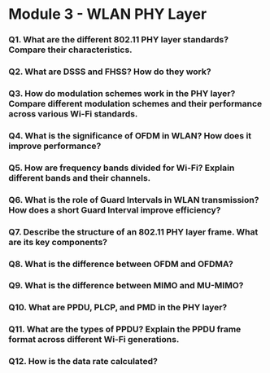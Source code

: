 # Module 3 - WLAN PHY Layer

### Q1. What are the different 802.11 PHY layer standards? Compare their characteristics.

### Q2. What are DSSS and FHSS? How do they work?
### Q3. How do modulation schemes work in the PHY layer? Compare different modulation schemes and their performance across various Wi-Fi standards.
### Q4. What is the significance of OFDM in WLAN? How does it improve performance?
### Q5. How are frequency bands divided for Wi-Fi? Explain different bands and their channels.

### Q6. What is the role of Guard Intervals in WLAN transmission? How does a short Guard Interval improve efficiency?
### Q7. Describe the structure of an 802.11 PHY layer frame. What are its key components?
### Q8. What is the difference between OFDM and OFDMA?
### Q9. What is the difference between MIMO and MU-MIMO?
### Q10. What are PPDU, PLCP, and PMD in the PHY layer?
### Q11. What are the types of PPDU? Explain the PPDU frame format across different Wi-Fi generations.
### Q12. How is the data rate calculated?
